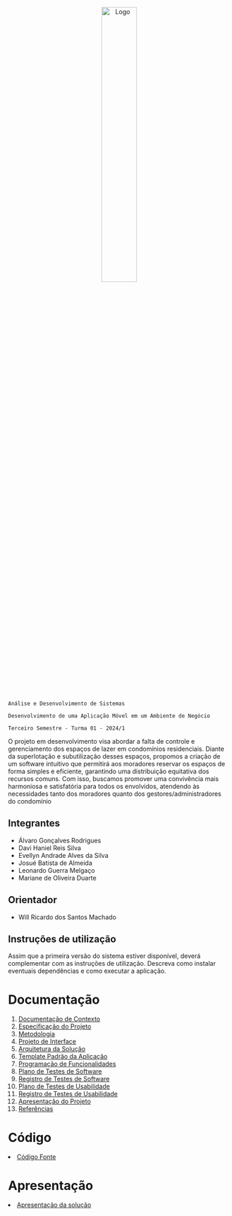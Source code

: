 

<p align="center">
  <img src="https://github.com/ICEI-PUC-Minas-PMV-ADS/pmv-ads-2024-1-e3-proj-mov-t1-meucondominio/blob/main/docs/img/Group 237483.png" alt="Logo" style="width: 40%;">
</p>

`Análise e Desenvolvimento de Sistemas`

`Desenvolvimento de uma Aplicação Móvel em um Ambiente de Negócio`

`Terceiro Semestre - Turma 01 - 2024/1`

O projeto em desenvolvimento visa abordar a falta de controle e gerenciamento dos espaços de lazer em condomínios residenciais. Diante da superlotação e subutilização desses espaços, propomos a criação de um software intuitivo que permitirá aos moradores reservar os espaços de forma simples e eficiente, garantindo uma distribuição equitativa dos recursos comuns. Com isso, buscamos promover uma convivência mais harmoniosa e satisfatória para todos os envolvidos, atendendo às necessidades tanto dos moradores quanto dos gestores/administradores do condomínio

## Integrantes

* Álvaro Gonçalves Rodrigues
* Davi Haniel Reis Silva
* Evellyn Andrade Alves da Silva
* Josué Batista de Almeida
* Leonardo Guerra Melgaço
* Mariane de Oliveira Duarte

## Orientador

* Will Ricardo dos Santos Machado

## Instruções de utilização

Assim que a primeira versão do sistema estiver disponível, deverá complementar com as instruções de utilização. Descreva como instalar eventuais dependências e como executar a aplicação.

# Documentação

<ol>
<li><a href="docs/01-Documentação de Contexto.md"> Documentação de Contexto</a></li>
<li><a href="docs/02-Especificação do Projeto.md"> Especificação do Projeto</a></li>
<li><a href="docs/03-Metodologia.md"> Metodologia</a></li>
<li><a href="docs/04-Projeto de Interface.md"> Projeto de Interface</a></li>
<li><a href="docs/05-Arquitetura da Solução.md"> Arquitetura da Solução</a></li>
<li><a href="docs/06-Template Padrão da Aplicação.md"> Template Padrão da Aplicação</a></li>
<li><a href="docs/07-Programação de Funcionalidades.md"> Programação de Funcionalidades</a></li>
<li><a href="docs/08-Plano de Testes de Software.md"> Plano de Testes de Software</a></li>
<li><a href="docs/09-Registro de Testes de Software.md"> Registro de Testes de Software</a></li>
<li><a href="docs/10-Plano de Testes de Usabilidade.md"> Plano de Testes de Usabilidade</a></li>
<li><a href="docs/11-Registro de Testes de Usabilidade.md"> Registro de Testes de Usabilidade</a></li>
<li><a href="docs/12-Apresentação do Projeto.md"> Apresentação do Projeto</a></li>
<li><a href="docs/13-Referências.md"> Referências</a></li>
</ol>

# Código

<li><a href="src/README.md"> Código Fonte</a></li>

# Apresentação

<li><a href="presentation/README.md"> Apresentação da solução</a></li>
